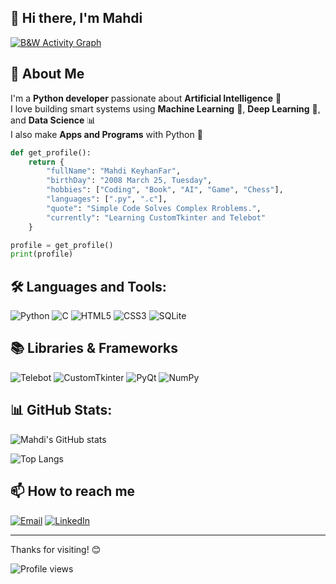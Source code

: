## 👋 Hi there, I'm Mahdi
[![B&W Activity Graph](https://github-readme-activity-graph.vercel.app/graph?username=mahdi-keyhanfar&bg_color=000000&color=ffffff&line=ffffff&point=ffffff&area=true&hide_border=true)](https://github.com/ashutosh00710/github-readme-activity-graph)

## 🧠 About Me
I'm a **Python developer** passionate about **Artificial Intelligence** 🤖  
I love building smart systems using **Machine Learning** 🧠, **Deep Learning** 🧬, and **Data Science** 📊  
I also make **Apps and Programs** with Python 🐍

```python
def get_profile():
    return {
        "fullName": "Mahdi KeyhanFar",
        "birthDay": "2008 March 25, Tuesday",
        "hobbies": ["Coding", "Book", "AI", "Game", "Chess"],
        "languages": [".py", ".c"],
        "quote": "Simple Code Solves Complex Rroblems.",
        "currently": "Learning CustomTkinter and Telebot"
    }

profile = get_profile()
print(profile)
```

## 🛠️ Languages and Tools:
![Python](https://img.shields.io/badge/Python-3776AB?style=flat&logo=python&logoColor=white)
![C](https://img.shields.io/badge/C-00599C?style=flat&logo=c&logoColor=white)
![HTML5](https://img.shields.io/badge/HTML5-E34F26?style=flat&logo=html5&logoColor=white)
![CSS3](https://img.shields.io/badge/CSS3-1572B6?style=flat&logo=css3&logoColor=white)
![SQLite](https://img.shields.io/badge/SQLite-003B57?style=flat&logo=sqlite&logoColor=white)

## 📚 Libraries & Frameworks
![Telebot](https://img.shields.io/badge/Telebot-2CA5E0?style=flat&logo=telegram&logoColor=white)
![CustomTkinter](https://img.shields.io/badge/CustomTkinter-4C9EFF?style=flat&logo=python&logoColor=white)
![PyQt](https://img.shields.io/badge/PyQt-41CD52?style=flat&logo=qt&logoColor=white)
![NumPy](https://img.shields.io/badge/NumPy-013243?style=flat&logo=numpy&logoColor=white)


## 📊 GitHub Stats:
![Mahdi's GitHub stats](https://github-readme-stats.vercel.app/api?username=mahdi-keyhanfar&show_icons=true&theme=dracula&hide_border=true)

![Top Langs](https://github-readme-stats.vercel.app/api/top-langs/?username=mahdi-keyhanfar&layout=compact&theme=dracula&hide_border=true)

## 📫 How to reach me
[![Email](https://img.shields.io/badge/Email-D14836?style=flat&logo=gmail&logoColor=white)](mailto:your-email@example.com)
[![LinkedIn](https://img.shields.io/badge/LinkedIn-0077B5?style=flat&logo=linkedin&logoColor=white)](https://www.linkedin.com/in/mahdi-keyhanfar-67ba89328)

---
Thanks for visiting! 😊

![Profile views](https://visitor-badge.laobi.icu/badge?page_id=mahdi-keyhanfar)
